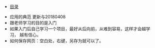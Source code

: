 * [目录](SUMMARY.md)

- 应用的典范 更新与20180408
- 跟老师学习的目的是入门
- 如果入门后自己学习一个项目，最好从后向前，从难到容易，这样才会越学习，
越有信心。
- 如何保存网页：空白处，右键，另存为就可以了。